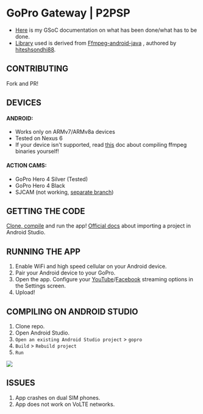 
# GoPro Gateway | P2PSP

- [Here](https://github.com/sravan953/gopro/blob/master/Docs/GSOC_DOC.md) is my GSoC documentation on what has been done/what has to be done.
- [Library](https://github.com/sravan953/gopro/tree/master/FFmpegLibrary) used is derived from [Ffmpeg-android-java](https://github.com/WritingMinds/ffmpeg-android-java) , authored by [hiteshsondhi88](https://github.com/hiteshsondhi88).  

## CONTRIBUTING
Fork and PR!

## DEVICES
#### ANDROID:
- Works only on ARMv7/ARMv8a devices
- Tested on Nexus 6
- If your device isn't supported, read [this](https://github.com/sravan953/gopro/tree/master/FFmpegLibrary/BUILD_GUIDE) doc about compiling ffmpeg binaries yourself!

#### ACTION CAMS:
- GoPro Hero 4 Silver (Tested)
- GoPro Hero 4 Black
- SJCAM (not working, [separate branch](https://github.com/sravan953/gopro/tree/SJCAM_support))

## GETTING THE CODE
[Clone, compile](#compiling-on-android-studio) and run the app! [Official docs](https://developer.android.com/studio/intro/migrate.html#import_projects_to_android_studio) about importing a project in Android Studio.

## RUNNING THE APP
1. Enable WiFi and high speed cellular on your Android device.
2. Pair your Android device to your GoPro.
3. Open the app. Configure your [YouTube](https://github.com/sravan953/gopro/blob/master/Docs/YouTube-Streaming.md)/[Facebook](https://github.com/sravan953/gopro/blob/master/Docs/Facebook-Streaming.md) streaming options in the Settings screen.
4. Upload!

## COMPILING ON ANDROID STUDIO
1. Clone repo.
2. Open Android Studio.
3. `Open an existing Android Studio project` > `gopro`
4. `Build` > `Rebuild project`
5. `Run`

![](https://github.com/sravan953/gopro/blob/master/Docs/android_studio_compile.gif)

## ISSUES
1. App crashes on dual SIM phones.
2. App does not work on VoLTE networks.
